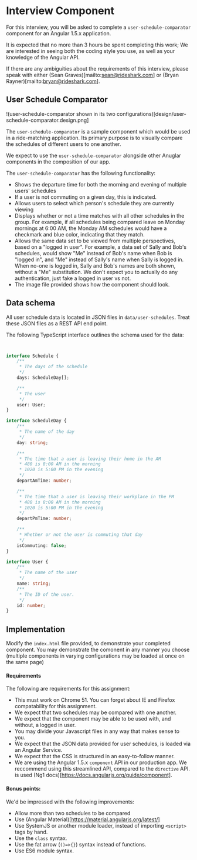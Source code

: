 # Interview Component

For this interview, you will be asked to complete a `user-schedule-comparator` component for an Angular 1.5.x application.

It is expected that no more than 3 hours be spent completing this work; We are interested in seeing both the coding style you use, as well as your knowledge of the Angular API.

If there are any ambiguities about the requirements of this interview, please speak with either (Sean Graves)[mailto:sean@rideshark.com] or (Bryan Rayner)[mailto:bryan@rideshark.com].

## User Schedule Comparator
!(user-schedule-comparator shown in its two configurations)[design/user-schedule-comparator.design.png]

The `user-schedule-comparator` is a sample component which would be used in a ride-matching application. Its 
primary purpose is to visually compare the schedules of different users to one another.

We expect to use the `user-schedule-comparator` alongside other Anuglar components in the composition of our app.

The `user-schedule-comparator` has the following functionality:

 - Shows the departure time for both the morning and evening of multiple users' schedules
 - If a user is not commuting on a given day, this is indicated.
 - Allows users to select which person's schedule they are currently viewing
 - Displays whether or not a time matches with all other schedules in the group. 
   For example, if all schedules being compared leave on Monday mornings at 6:00 AM, the Monday AM schedules would have a checkmark and blue color, indicating that they match.
 - Allows the same data set to be viewed from multiple perspectives, based on a "logged in user".
   For example, a data set of Sally and Bob's schedules, would show "Me" instead of Bob's name when Bob is "logged in", and "Me" instead of Sally's name when Sally is logged in.
   When no-one is logged in, Sally and Bob's names are both shown, without a "Me" substitution.
   We don't expect you to actually do any authentication, just fake a logged in user vs not.
 - The image file provided shows how the component should look.

## Data schema

All user schedule data is located in JSON files in `data/user-schedules`. Treat these JSON files as a REST API end point.

The following TypeScript interface outlines the schema used for the data:
````ts 


interface Schedule {
    /**
     * The days of the schedule
     */
    days: ScheduleDay[];

    /**
     * The user
     */
    user: User;
}

interface ScheduleDay {
    /**
     * The name of the day
     */
    day: string;

    /**
     * The time that a user is leaving their home in the AM 
     * 480 is 8:00 AM in the morning
     * 1020 is 5:00 PM in the evening
     */
    departAmTime: number;

    /**
     * The time that a user is leaving their workplace in the PM 
     * 480 is 8:00 AM in the morning
     * 1020 is 5:00 PM in the evening
     */
    departPmTime: number;

    /**
     * Whether or not the user is commuting that day
     */
    isCommuting: false;
}

interface User {
    /**
     * The name of the user
     */
    name: string;
    /**
     * The ID of the user.
     */
    id: number;
}


````

 

## Implementation

Modify the `index.html` file provided, to demonstrate your completed component. 
You may demonstrate the comonent in any manner you choose (multiple components in 
varying configurations may be loaded at once on the same page)

#### Requirements
The following are requirements for this assignment:
 - This must work on Chrome 51. You can forget about IE and Firefox compatability for this assignment.
 - We expect that two schedules may be compared with one another.
 - We expect that the component may be able to be used with, and without, a logged in user.
 - You may divide your Javascript files in any way that makes sense to you.
 - We expect that the JSON data provided for user schedules, is loaded via an Angular Service.
 - We expect that the CSS is structured in an easy-to-follow manner.
 - We are using the Angular 1.5.x `component` API in our production app. 
   We reccommend using this streamlined API, compared to the `directive` API. is used (Ng1 docs)[https://docs.angularjs.org/guide/component].

#### Bonus points:
We'd be impressed with the following improvements:

 - Allow more than two schedules to be compared
 - Use (Angular Material)[https://material.angularjs.org/latest/]
 - Use SystemJS or another module loader, instead of importing `<script>` tags by hand.
 - Use the `class` syntax.
 - Use the fat arrow (`()=>{}`) syntax instead of functions.
 - Use ES6 module syntax.